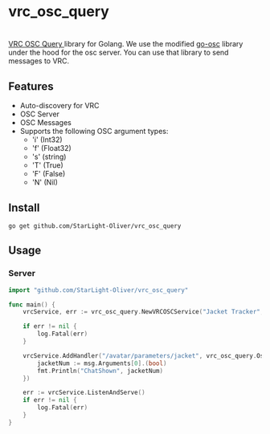 # vrc_osc_query

# 
[VRC OSC Query ](https://github.com/vrchat-community/vrc-oscquery-lib) library for Golang.
We use the modified [go-osc](https://github.com/StarLight-Oliver/go-osc) library under the hood for the osc server.
You can use that library to send messages to VRC.

## Features
-   Auto-discovery for VRC
-   OSC Server
-   OSC Messages
-   Supports the following OSC argument types:
    -   'i' (Int32)
    -   'f' (Float32)
    -   's' (string)
    -   'T' (True)
    -   'F' (False)
    -   'N' (Nil)


## Install

```shell
go get github.com/StarLight-Oliver/vrc_osc_query
```

## Usage

### Server

```go
import "github.com/StarLight-Oliver/vrc_osc_query"

func main() {
	vrcService, err := vrc_osc_query.NewVRCOSCService("Jacket Tracker", 9002)

    if err != nil {
		log.Fatal(err)
	}

	vrcService.AddHandler("/avatar/parameters/jacket", vrc_osc_query.OscTypeInt, "The number for which jacket is shown", func(msg *vrc_osc_query.Message) {
		jacketNum := msg.Arguments[0].(bool)
		fmt.Println("ChatShown", jacketNum)
	})

	err := vrcService.ListenAndServe()
	if err != nil {
		log.Fatal(err)
	}
}
```
